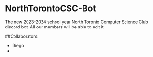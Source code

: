 # NorthTorontoCSC-Bot
The new 2023-2024 school year North Toronto Computer Science Club discord bot. All our members will be able to edit it

##Collaborators:
- Diego
- 
